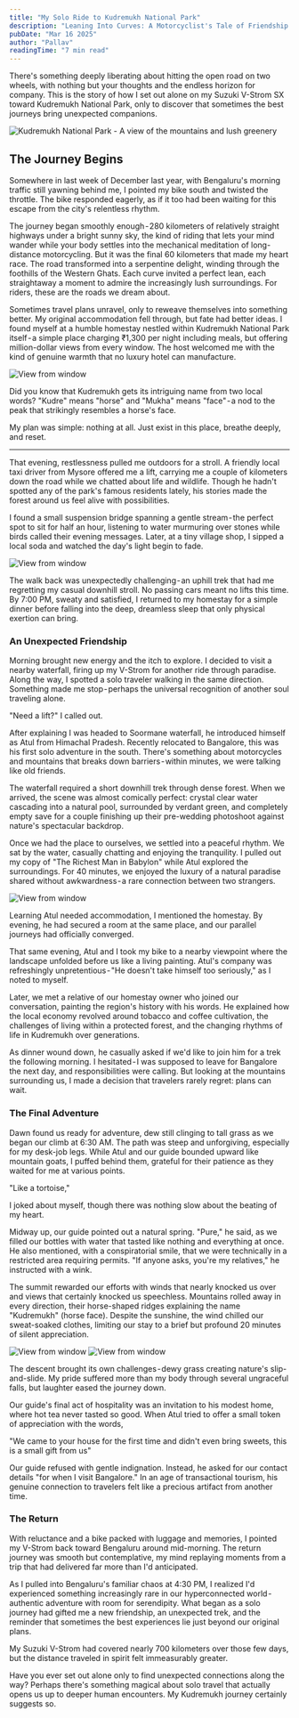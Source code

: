 ```yaml
---
title: "My Solo Ride to Kudremukh National Park"
description: "Leaning Into Curves: A Motorcyclist's Tale of Friendship and Adventure in the Western Ghats"
pubDate: "Mar 16 2025"
author: "Pallav"
readingTime: "7 min read"
---
```


There's something deeply liberating about hitting the open road on two wheels, with nothing but your thoughts and the endless horizon for company. This is the story of how I set out alone on my Suzuki V-Strom SX toward Kudremukh National Park, only to discover that sometimes the best journeys bring unexpected companions.

<Image
  src="https://miro.medium.com/v2/resize:fit:1400/format:webp/1*98R1mo3ncPdqKzo8Tk8z_g.jpeg"
  alt="Kudremukh National Park - A view of the mountains and lush greenery"
  width={700}
  height={400}
/>

## The Journey Begins

Somewhere in last week of December last year, with Bengaluru's morning traffic still yawning behind me, I pointed my bike south and twisted the throttle. The bike responded eagerly, as if it too had been waiting for this escape from the city's relentless rhythm.

The journey began smoothly enough - 280 kilometers of relatively straight highways under a bright sunny sky, the kind of riding that lets your mind wander while your body settles into the mechanical meditation of long-distance motorcycling. But it was the final 60 kilometers that made my heart race. The road transformed into a serpentine delight, winding through the foothills of the Western Ghats. Each curve invited a perfect lean, each straightaway a moment to admire the increasingly lush surroundings. For riders, these are the roads we dream about.

Sometimes travel plans unravel, only to reweave themselves into something better. My original accommodation fell through, but fate had better ideas. I found myself at a humble homestay nestled within Kudremukh National Park itself - a simple place charging ₹1,300 per night including meals, but offering million-dollar views from every window. The host welcomed me with the kind of genuine warmth that no luxury hotel can manufacture.

<Image
  src="https://miro.medium.com/v2/resize:fit:1400/format:webp/1*v_9cZslTXwatHpa2JAZHeQ.jpeg"
  alt="View from window"
  width={700}
  height={400}
/>

Did you know that Kudremukh gets its intriguing name from two local words? "Kudre" means "horse" and "Mukha" means "face" - a nod to the peak that strikingly resembles a horse's face.

My plan was simple: nothing at all. Just exist in this place, breathe deeply, and reset.

---

That evening, restlessness pulled me outdoors for a stroll. A friendly local taxi driver from Mysore offered me a lift, carrying me a couple of kilometers down the road while we chatted about life and wildlife. Though he hadn't spotted any of the park's famous residents lately, his stories made the forest around us feel alive with possibilities.

I found a small suspension bridge spanning a gentle stream - the perfect spot to sit for half an hour, listening to water murmuring over stones while birds called their evening messages. Later, at a tiny village shop, I sipped a local soda and watched the day's light begin to fade.

<Image
  src="https://miro.medium.com/v2/resize:fit:1400/format:webp/1*0puNBd6VkPAEzWmdr6NK_w.jpeg"
  alt="View from window"
  width={1400}
  height={800}
/>

The walk back was unexpectedly challenging - an uphill trek that had me regretting my casual downhill stroll. No passing cars meant no lifts this time. By 7:00 PM, sweaty and satisfied, I returned to my homestay for a simple dinner before falling into the deep, dreamless sleep that only physical exertion can bring.

### An Unexpected Friendship
Morning brought new energy and the itch to explore. I decided to visit a nearby waterfall, firing up my V-Strom for another ride through paradise. Along the way, I spotted a solo traveler walking in the same direction. Something made me stop - perhaps the universal recognition of another soul traveling alone.

 "Need a lift?"
I called out.

After explaining I was headed to Soormane waterfall, he introduced himself as Atul from Himachal Pradesh. Recently relocated to Bangalore, this was his first solo adventure in the south. There's something about motorcycles and mountains that breaks down barriers - within minutes, we were talking like old friends.

The waterfall required a short downhill trek through dense forest. When we arrived, the scene was almost comically perfect: crystal clear water cascading into a natural pool, surrounded by verdant green, and completely empty save for a couple finishing up their pre-wedding photoshoot against nature's spectacular backdrop.

Once we had the place to ourselves, we settled into a peaceful rhythm. We sat by the water, casually chatting and enjoying the tranquility. I pulled out my copy of "The Richest Man in Babylon" while Atul explored the surroundings. For 40 minutes, we enjoyed the luxury of a natural paradise shared without awkwardness - a rare connection between two strangers.

<Image
  src="https://miro.medium.com/v2/resize:fit:1400/format:webp/1*HcMOJ00B92V6zOrWlMWImw.jpeg"
  alt="View from window"
  width={1400}
  height={800}
/>

Learning Atul needed accommodation, I mentioned the homestay. By evening, he had secured a room at the same place, and our parallel journeys had officially converged.

That same evening, Atul and I took my bike to a nearby viewpoint where the landscape unfolded before us like a living painting. Atul's company was refreshingly unpretentious - "He doesn't take himself too seriously," as I noted to myself.

Later, we met a relative of our homestay owner who joined our conversation, painting the region's history with his words. He explained how the local economy revolved around tobacco and coffee cultivation, the challenges of living within a protected forest, and the changing rhythms of life in Kudremukh over generations.

As dinner wound down, he casually asked if we'd like to join him for a trek the following morning. I hesitated - I was supposed to leave for Bangalore the next day, and responsibilities were calling. But looking at the mountains surrounding us, I made a decision that travelers rarely regret: plans can wait.

### The Final Adventure

Dawn found us ready for adventure, dew still clinging to tall grass as we began our climb at 6:30 AM. The path was steep and unforgiving, especially for my desk-job legs. While Atul and our guide bounded upward like mountain goats, I puffed behind them, grateful for their patience as they waited for me at various points.

 "Like a tortoise," 

I joked about myself, though there was nothing slow about the beating of my heart.

Midway up, our guide pointed out a natural spring. "Pure," he said, as we filled our bottles with water that tasted like nothing and everything at once. He also mentioned, with a conspiratorial smile, that we were technically in a restricted area requiring permits. "If anyone asks, you're my relatives," he instructed with a wink.

The summit rewarded our efforts with winds that nearly knocked us over and views that certainly knocked us speechless. Mountains rolled away in every direction, their horse-shaped ridges explaining the name "Kudremukh" (horse face). Despite the sunshine, the wind chilled our sweat-soaked clothes, limiting our stay to a brief but profound 20 minutes of silent appreciation.

<Image
  src="https://miro.medium.com/v2/resize:fit:1000/format:webp/1*FYnBHnp94UlHSw20sJ8Tsg.jpeg"
  alt="View from window"
  width={1400}
  height={800}
/>
<Image
  src="https://miro.medium.com/v2/resize:fit:1000/format:webp/1*W5_IXM_FphBkYONRfzeEiQ.jpeg"
  alt="View from window"
  width={1400}
  height={800}
/>

The descent brought its own challenges - dewy grass creating nature's slip-and-slide. My pride suffered more than my body through several ungraceful falls, but laughter eased the journey down.

Our guide's final act of hospitality was an invitation to his modest home, where hot tea never tasted so good. When Atul tried to offer a small token of appreciation with the words, 

 "We came to your house for the first time and didn't even bring sweets, this is a small gift from us"

Our guide refused with gentle indignation. Instead, he asked for our contact details "for when I visit Bangalore." In an age of transactional tourism, his genuine connection to travelers felt like a precious artifact from another time.

### The Return
With reluctance and a bike packed with luggage and memories, I pointed my V-Strom back toward Bengaluru around mid-morning. The return journey was smooth but contemplative, my mind replaying moments from a trip that had delivered far more than I'd anticipated.

As I pulled into Bengaluru's familiar chaos at 4:30 PM, I realized I'd experienced something increasingly rare in our hyperconnected world - authentic adventure with room for serendipity. What began as a solo journey had gifted me a new friendship, an unexpected trek, and the reminder that sometimes the best experiences lie just beyond our original plans.

My Suzuki V-Strom had covered nearly 700 kilometers over those few days, but the distance traveled in spirit felt immeasurably greater.

Have you ever set out alone only to find unexpected connections along the way? Perhaps there's something magical about solo travel that actually opens us up to deeper human encounters. My Kudremukh journey certainly suggests so.